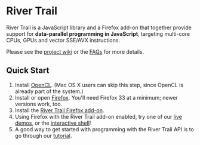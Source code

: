River Trail
===========

River Trail is a JavaScript library and a Firefox add-on that together provide support for **data-parallel programming in JavaScript**, targeting multi-core CPUs, GPUs and vector SSE/AVX instructions.

Please see the [project wiki](https://github.com/IntelLabs/RiverTrail/wiki) or the [FAQs](https://github.com/IntelLabs/RiverTrail/wiki/Frequently-Asked-Questions) for more details.

## Quick Start

  1. Install [OpenCL](http://www.intel.com/go/opencl).  (Mac OS X users can skip this step, since OpenCL is already part of the system.)
  2. Install or open [Firefox](https://www.mozilla.org/en-US/firefox/new/).  You'll need Firefox 33 at a minimum; newer versions work, too.
  3. Install the [River Trail Firefox add-on](https://github.com/IntelLabs/RiverTrail/releases/).
  4. Using Firefox with the River Trail add-on enabled, try one of our [live demos](https://github.com/IntelLabs/RiverTrail/wiki#sample-applications), or the [interactive shell](http://intellabs.github.io/RiverTrail-interactive/)!
  5. A good way to get started with programming with the River Trail API is to go through our [tutorial](http://intellabs.github.io/RiverTrail/tutorial/).
